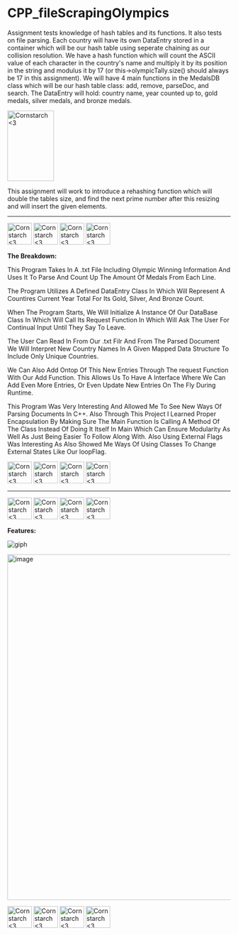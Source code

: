 # CPP_fileScrapingOlympics
  Assignment tests knowledge of hash tables and its functions. It also tests on file parsing. Each country will have its own DataEntry stored in a container which will be our hash table using seperate chaining as our collision resolution. We have a hash function which will count the ASCII value of each character in the country's name and multiply it by its position in the string and modulus it by 17 (or this->olympicTally.size() should always be 17 in this assignment). We will have 4 main functions in the MedalsDB class which will be our hash table class: add, remove, parseDoc, and search. The DataEntry will hold: country name, year counted up to, gold medals, silver medals, and bronze medals. 
  
  <img src="https://github.com/Kingerthanu/CPP_fileScrapingOlympics/assets/76754592/8d7df191-b013-4161-8131-b440c37c3ee4" alt="Cornstarch <3" width="105" height="159">


  This assignment will work to introduce a rehashing function which will double the tables size, and find the next prime number after this resizing and will insert the given elements.


----------------------------------------------
<img src="https://github.com/Kingerthanu/CPP_fileScrapingOlympics/assets/76754592/062cd5ad-92eb-482e-947d-d6592a77f0a3" alt="Cornstarch <3" width="55" height="49"> <img src="https://github.com/Kingerthanu/CPP_fileScrapingOlympics/assets/76754592/062cd5ad-92eb-482e-947d-d6592a77f0a3" alt="Cornstarch <3" width="55" height="49"> <img src="https://github.com/Kingerthanu/CPP_fileScrapingOlympics/assets/76754592/062cd5ad-92eb-482e-947d-d6592a77f0a3" alt="Cornstarch <3" width="55" height="49"> <img src="https://github.com/Kingerthanu/CPP_fileScrapingOlympics/assets/76754592/062cd5ad-92eb-482e-947d-d6592a77f0a3" alt="Cornstarch <3" width="55" height="49">





**The Breakdown:**

  This Program Takes In A .txt File Including Olympic Winning Information And Uses It To Parse And Count Up The Amount Of Medals From Each Line.

  The Program Utilizes A Defined DataEntry Class In Which Will Represent A Countires Current Year Total For Its Gold, Silver, And Bronze Count. 

  When The Program Starts, We Will Initialize A Instance Of Our DataBase Class In Which Will Call Its Request Function In Which Will Ask The User For Continual Input Until They Say To Leave.

  The User Can Read In From Our .txt Filr And From The Parsed Document We Will Interpret New Country Names In A Given Mapped Data Structure To Include Only Unique Countries.

  We Can Also Add Ontop Of This New Entries Through The request Function With Our Add Function. This Allows Us To Have A Interface Where We Can Add Even More Entries, Or Even Update New Entries On The Fly During Runtime.

This Program Was Very Interesting And Allowed Me To See New Ways Of Parsing Documents In C++. Also Through This Project I Learned Proper Encapsulation By Making Sure The Main Function Is Calling A Method Of The Class Instead Of Doing It Itself In Main Which Can Ensure Modularity As Well As Just Being Easier To Follow Along With. Also Using External Flags Was Interesting As Also Showed Me Ways Of Using Classes To Change External States Like Our loopFlag.
  






<img src="https://github.com/Kingerthanu/CPP_fileScrapingOlympics/assets/76754592/40008094-f365-4afe-838c-7415fd8f07d8" alt="Cornstarch <3" width="55" height="49"> <img src="https://github.com/Kingerthanu/CPP_fileScrapingOlympics/assets/76754592/40008094-f365-4afe-838c-7415fd8f07d8" alt="Cornstarch <3" width="55" height="49"> <img src="https://github.com/Kingerthanu/CPP_fileScrapingOlympics/assets/76754592/40008094-f365-4afe-838c-7415fd8f07d8" alt="Cornstarch <3" width="55" height="49"> <img src="https://github.com/Kingerthanu/CPP_fileScrapingOlympics/assets/76754592/40008094-f365-4afe-838c-7415fd8f07d8" alt="Cornstarch <3" width="55" height="49">


----------------------------------------------

<img src="https://github.com/Kingerthanu/CPP_fileScrapingOlympics/assets/76754592/b96ebf69-25be-4490-8619-bff54c50abda" alt="Cornstarch <3" width="55" height="49"> <img src="https://github.com/Kingerthanu/CPP_fileScrapingOlympics/assets/76754592/b96ebf69-25be-4490-8619-bff54c50abda" alt="Cornstarch <3" width="55" height="49"> <img src="https://github.com/Kingerthanu/CPP_fileScrapingOlympics/assets/76754592/b96ebf69-25be-4490-8619-bff54c50abda" alt="Cornstarch <3" width="55" height="49"> <img src="https://github.com/Kingerthanu/CPP_fileScrapingOlympics/assets/76754592/b96ebf69-25be-4490-8619-bff54c50abda" alt="Cornstarch <3" width="55" height="49">



**Features:**
  
![giph](https://github.com/Kingerthanu/CPP_fileScrapingOlympics/assets/76754592/f5aedb7b-a9a7-4e18-913d-6d759b566280)

<img width="779" alt="image" src="https://github.com/Kingerthanu/CPP_fileScrapingOlympics/assets/76754592/1f953ee5-86fc-4b18-bd53-e7a9edeb41e2">



<img src="https://github.com/Kingerthanu/CPP_fileScrapingOlympics/assets/76754592/f9aceb34-6e6b-43e9-a6ca-28233b3a0d05" alt="Cornstarch <3" width="55" height="49"> <img src="https://github.com/Kingerthanu/CPP_fileScrapingOlympics/assets/76754592/f9aceb34-6e6b-43e9-a6ca-28233b3a0d05" alt="Cornstarch <3" width="55" height="49"> <img src="https://github.com/Kingerthanu/CPP_fileScrapingOlympics/assets/76754592/f9aceb34-6e6b-43e9-a6ca-28233b3a0d05" alt="Cornstarch <3" width="55" height="49"> <img src="https://github.com/Kingerthanu/CPP_fileScrapingOlympics/assets/76754592/f9aceb34-6e6b-43e9-a6ca-28233b3a0d05" alt="Cornstarch <3" width="55" height="49">


